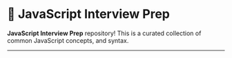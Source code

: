 # 🧠 JavaScript Interview Prep

**JavaScript Interview Prep** repository! This is a curated collection of common JavaScript concepts, and syntax.

---